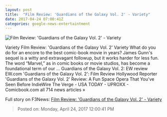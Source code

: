 ```yaml
---
layout: post
title:  "Film Review: 'Guardians of the Galaxy Vol. 2' - Variety"
date: 2017-04-24 07:00:41Z
categories: google-news-entertaintment
---
```


![Film Review: 'Guardians of the Galaxy Vol. 2' - Variety](https://pmcvariety.files.wordpress.com/2017/04/guardians-of-the-galaxy-vol-2-6.jpg?w=1000&h=562&crop=1)

Variety Film Review: 'Guardians of the Galaxy Vol. 2' Variety What do you do for an encore to the best comic-book movie in years? James Gunn's sequel is a witty and extravagant followup, but it works harder for less fun. The word “Marvel,” as in comic books or movie studios, has become a foundational term of our ... Guardians of the Galaxy Vol. 2: EW review EW.com 'Guardians of the Galaxy Vol. 2': Film Review Hollywood Reporter 'Guardians of the Galaxy Vol. 2' Review: A Fun Space Opera That You've Seen Before IndieWire The Verge - USA TODAY - UPROXX - Comicbook.com all 714 news articles »


Full story on F3News: [Film Review: 'Guardians of the Galaxy Vol. 2' - Variety](http://www.f3nws.com/n/EV3nr)

> Posted on: Monday, April 24, 2017 12:00:41 PM
